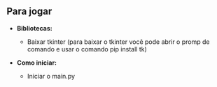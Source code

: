 ## Para jogar
  * <b>Bibliotecas:</b>
    * Baixar tkinter (para baixar o tkinter você pode abrir o promp de comando e usar o comando pip install tk)
    
 * <b>Como iniciar:</b>
    * Iniciar o main.py
